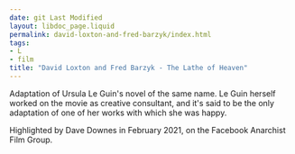 ```yaml
---
date: git Last Modified
layout: libdoc_page.liquid
permalink: david-loxton-and-fred-barzyk/index.html
tags:
- L
- film
title: "David Loxton and Fred Barzyk - The Lathe of Heaven"
---
```


Adaptation of Ursula Le Guin's novel of the same name. Le Guin herself worked on the movie as creative consultant, and it's said to be the only adaptation of one of her works with which she was happy.

Highlighted by Dave Downes in February 2021, on the Facebook Anarchist Film Group.